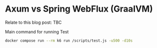# Axum vs Spring WebFlux (GraalVM)

Relate to this blog post: TBC

Main command for running Test

```bash
docker compose run --rm k6 run /scripts/test.js -u500 -d10s
```

